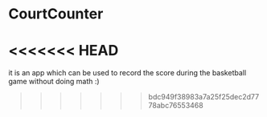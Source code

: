 # CourtCounter
<<<<<<< HEAD
=======
it is an app which can be used to record the score during the basketball game without doing math :)
>>>>>>> bdc949f38983a7a25f25dec2d7778abc76553468
